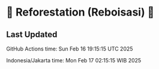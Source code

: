 
# 🌳 Reforestation (Reboisasi) 🌲

## Last Updated

GitHub Actions time: Sun Feb 16 19:15:15 UTC 2025

Indonesia/Jakarta time: Mon Feb 17 02:15:15 WIB 2025
